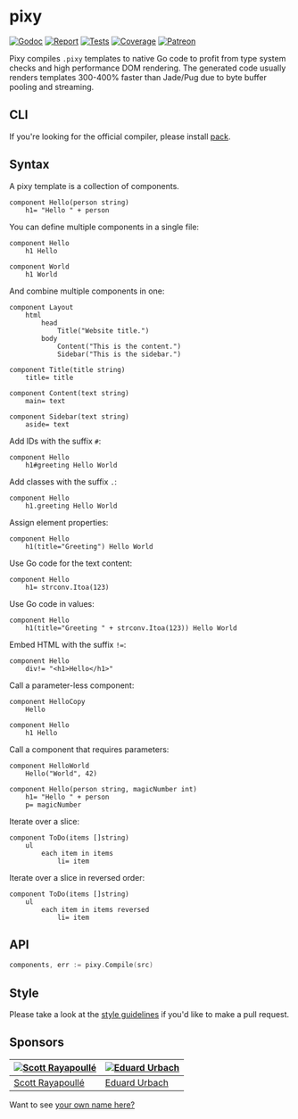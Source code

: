 # pixy

[![Godoc][godoc-image]][godoc-url]
[![Report][report-image]][report-url]
[![Tests][tests-image]][tests-url]
[![Coverage][coverage-image]][coverage-url]
[![Patreon][patreon-image]][patreon-url]

Pixy compiles `.pixy` templates to native Go code to profit from type system checks and high performance DOM rendering.
The generated code usually renders templates 300-400% faster than Jade/Pug due to byte buffer pooling and streaming.

## CLI

If you're looking for the official compiler, please install [pack](https://github.com/aerogo/pack).

## Syntax

A pixy template is a collection of components.

```jade
component Hello(person string)
	h1= "Hello " + person
```

You can define multiple components in a single file:

```jade
component Hello
	h1 Hello

component World
	h1 World
```

And combine multiple components in one:

```jade
component Layout
	html
		head
			Title("Website title.")
		body
			Content("This is the content.")
			Sidebar("This is the sidebar.")

component Title(title string)
	title= title

component Content(text string)
	main= text

component Sidebar(text string)
	aside= text
```

Add IDs with the suffix `#`:

```jade
component Hello
	h1#greeting Hello World
```

Add classes with the suffix `.`:

```jade
component Hello
	h1.greeting Hello World
```

Assign element properties:

```jade
component Hello
	h1(title="Greeting") Hello World
```

Use Go code for the text content:

```jade
component Hello
	h1= strconv.Itoa(123)
```

Use Go code in values:

```jade
component Hello
	h1(title="Greeting " + strconv.Itoa(123)) Hello World
```

Embed HTML with the suffix `!=`:

```jade
component Hello
	div!= "<h1>Hello</h1>"
```

Call a parameter-less component:

```jade
component HelloCopy
	Hello

component Hello
	h1 Hello
```

Call a component that requires parameters:

```jade
component HelloWorld
	Hello("World", 42)

component Hello(person string, magicNumber int)
	h1= "Hello " + person
	p= magicNumber
```

Iterate over a slice:

```jade
component ToDo(items []string)
	ul
		each item in items
			li= item
```

Iterate over a slice in reversed order:

```jade
component ToDo(items []string)
	ul
		each item in items reversed
			li= item
```

## API

```go
components, err := pixy.Compile(src)
```

## Style

Please take a look at the [style guidelines](https://github.com/akyoto/quality/blob/master/STYLE.md) if you'd like to make a pull request.

## Sponsors

| [![Scott Rayapoullé](https://avatars3.githubusercontent.com/u/11772084?s=70&v=4)](https://github.com/soulcramer) | [![Eduard Urbach](https://avatars2.githubusercontent.com/u/438936?s=70&v=4)](https://twitter.com/eduardurbach) |
| --- | --- |
| [Scott Rayapoullé](https://github.com/soulcramer) | [Eduard Urbach](https://eduardurbach.com) |

Want to see [your own name here?](https://www.patreon.com/eduardurbach)

[godoc-image]: https://godoc.org/github.com/aerogo/pixy?status.svg
[godoc-url]: https://godoc.org/github.com/aerogo/pixy
[report-image]: https://goreportcard.com/badge/github.com/aerogo/pixy
[report-url]: https://goreportcard.com/report/github.com/aerogo/pixy
[tests-image]: https://cloud.drone.io/api/badges/aerogo/pixy/status.svg
[tests-url]: https://cloud.drone.io/aerogo/pixy
[coverage-image]: https://codecov.io/gh/aerogo/pixy/graph/badge.svg
[coverage-url]: https://codecov.io/gh/aerogo/pixy
[patreon-image]: https://img.shields.io/badge/patreon-donate-green.svg
[patreon-url]: https://www.patreon.com/eduardurbach
